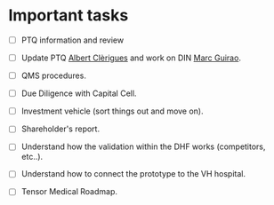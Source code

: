 # Important tasks

- [ ] PTQ information and review 
- [ ] Update PTQ [Albert Clèrigues](../_people/Albert%20Clèrigues.md) and work on DIN [Marc Guirao](../_people/Marc%20Guirao.md). 
- [ ] QMS procedures.
- [ ] Due Diligence with Capital Cell.
- [ ] Investment vehicle (sort things out and move on).
- [ ] Shareholder's report.
- [ ] Understand how the validation within the DHF works (competitors, etc..).
- [ ] Understand how to connect the prototype to the VH hospital. 
- [ ] Tensor Medical Roadmap.







